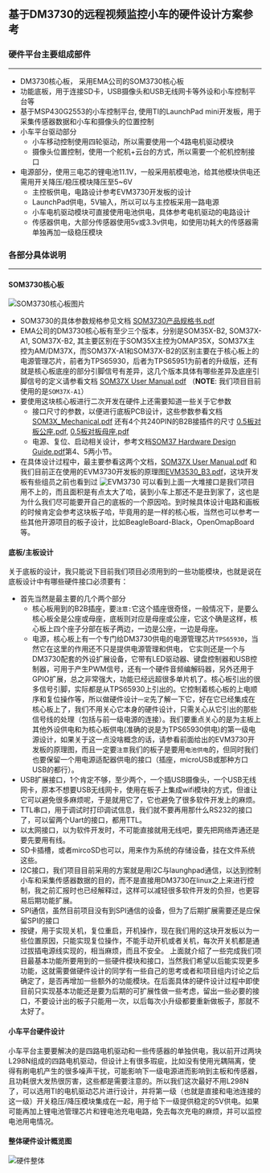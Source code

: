 基于DM3730的远程视频监控小车的硬件设计方案参考
--------------------------------

### 硬件平台主要组成部件
-------------------------------
- DM3730核心板， 采用EMA公司的SOM3730核心板
- 功能底板，用于连接SD卡，USB摄像头和USB无线网卡等外设和小车控制平台等
- 基于MSP430G2553的小车控制平台, 使用TI的LaunchPad mini开发板，用于采集传感器数据和小车和摄像头的位置控制
- 小车平台驱动部分
    - 小车移动控制使用四轮驱动，所以需要使用一个4路电机驱动模块
    - 摄像头位置控制，使用一个舵机+云台的方式，所以需要一个舵机控制接口
- 电源部分，使用三电芯的锂电池11.1V，一般采用航模电池，给其他模块供电还需用开关降压/稳压模块降压至5~6V
    - 主控板供电，电路设计参考EVM3730开发板的设计
    - LaunchPad供电，5V输入，所以可以与主控板采用一路电源
    - 小车电机驱动模块可直接使用电池供电，具体参考电机驱动的电路设计
    - 传感器供电，大部分传感器使用5v或3.3v供电，如使用功耗大的传感器需单独再加一级稳压模块

### 各部分具体说明
----------------------------
#### SOM3730核心板
![SOM3730核心板图片](http://snial.qiniudn.com/SOM3730.jpg)

- SOM3730的具体参数规格参见文档 [SOM3730产品规格书.pdf](http://snial.qiniudn.com/SOM3730%E8%A7%84%E6%A0%BC%E4%B9%A6-%E5%B9%BF%E5%B7%9E%E8%8B%B1%E7%A0%81%E4%BF%A1%E6%81%AF%E7%A7%91%E6%8A%80%E6%9C%89%E9%99%90%E5%85%AC%E5%8F%B8.pdf)
- EMA公司的DM3730核心板有至少三个版本，分别是SOM35X-B2, SOM37X-A1, SOM37X-B2, 其主要区别在于SOM35X主控为OMAP35X，SOM37X主控为AM/DM37X，而SOM37X-A1和SOM37X-B2的区别主要在于核心板上的电源管理芯片，前者为TPS65930，后者为TPS65951为前者的升级版，还有就是核心板底座的部分引脚信号有差异，这几个版本具体有哪些差异及底座引脚信号的定义请参看文档 [SOM37X User Manual.pdf](http://snial.qiniudn.com/SOM37X%20User%20Manual.pdf) （**NOTE**: 我们项目目前使用的是`SOM37X-A1`）
- 要使用这块核心板进行二次开发在硬件上还需要知道一些关于它参数
    - 接口尺寸的参数，以便进行底板PCB设计，这些参数参看文档 [SOM3X_Mechanical.pdf](http://snial.qiniudn.com/SOM3X_Mechanical.pdf) 还有4个共240PIN的B2B接插件的尺寸 [0.5板对板公座.pdf](http://snial.qiniudn.com/0.5%E6%9D%BF%E5%AF%B9%E6%9D%BF%E5%85%AC%E5%BA%A7.pdf), [0.5板对板母座.pdf](http://snial.qiniudn.com/0.5%E6%9D%BF%E5%AF%B9%E6%9D%BF%E6%AF%8D%E5%BA%A7.pdf)
    - 电源、复位、启动相关设计，参考文档[SOM37 Hardware Design Guide.pdf](http://snial.qiniudn.com/SOM37%20Hardware%20Design%20Guide.pdf)第4、5两小节。
- 在具体设计过程中，最主要参看这两个文档，[SOM37X User Manual.pdf](http://snial.qiniudn.com/SOM37X%20User%20Manual.pdf) 和我们目前正在使用的EVM3730开发板的原理图[EVM3530_B3.pdf](http://snial.qiniudn.com/EVM3530_B3.pdf)，这块开发板有些组员之前也看到过
![EVM3730](http://snial.qiniudn.com/EVM3730.jpg)
可以看到上面一大堆接口是我们项目用不上的，而且面积是有点太大了哈，装到小车上那还不是丑到家了，这也是为什么我们尽可能要开自己的底板的一个原因哈。到时候具体设计电路和画板的时候肯定会参考这块板子哈，毕竟用的是一样的核心板，当然也可以参考一些其他开源项目的板子设计，比如BeagleBoard-Black，OpenOmapBoard等。

#### 底板/主板设计
关于底板的设计，我只能说下目前我们项目必须用到的一些功能模块，也就是说在底板设计中有哪些硬件接口必须要有：
- 首先当然是最主要的几个两个部分
    - 核心板用到的B2B插座，要`注意:`它这个插座很奇怪，一般情况下，是要么核心板全是公座或母座，底板则对应是母座或公座，它这个确是这样，核心板上四个座子分部在板子两边，一边是公座，一边是母座。
    - 电源，核心板上有一个专门给DM3730供电的电源管理芯片`TPS65930`，当然它在这里的作用还不只是提供电源管理和供电， 它实则还是一个与DM3730配套的外设扩展设备，它带有LED驱动器、键盘控制器和USB控制器，可用于产生PWM信号，还有一个硬件音频编解码器，另外还用于GPIO扩展，总之非常强大，功能已经远超很多单片机了。核心板引出的很多信号引脚，实际都是从TPS65930上引出的。它控制着核心板的上电顺序和复位操作等，所以做硬件设计`一定`先了解一下它，好在它已经集成在核心板上了，我们不用关心它本身的硬件设计，只需关心从它引出的那些信号线的处理（包括与前一级电源的连接）。我们要重点关心的是为主板上其他外设供电和为核心板供电(准确的说是为TPS65930供电)的第一级电源设计，如果关于这一点没啥概念的话，请参看前面给出的EVM3730开发板的原理图，而且一定要`注意`我们的板子是要用`电池供电`的，但同时我们也要保留一个用电源适配器供电的接口（插座，microUSB或那种方口USB的都行）。
- USB扩展接口，1个肯定不够，至少两个，一个插USB摄像头，一个USB无线网卡，原本不想要USB无线网卡，使用在板子上集成wifi模块的方式，但谁让它可以避免很多麻烦呢，于是就用它了，它也避免了很多软件开发上的麻烦。
- TTL串口，用于调试时打印调试信息，我们就不要再用那什么RS232的接口了，可以留两个Uart的接口，都用TTL。
- 以太网接口，以为软件开发时，不可能直接就用无线吧，要先把网络弄通还是要先要用有线。
- SD卡插槽，或者mircoSD也可以，用来作为系统的存储设备，挂在文件系统这些。
- I2C接口，我们项目目前采用的方案就是用I2C与launghpad通信，以达到控制小车和采集传感器数据的目的，而不是直接用DM3730在linux之上来进行控制，我之前汇报时也已经解释过，这样可以减轻很多软件开发的负担，也更容易后期功能扩展。
- SPI通信，虽然目前项目没有到SPI通信的设备，但为了后期扩展需要还是应保留SPI的接口
- 按键，用于实现关机，复位重启，开机操作，现在我们用的这块开发板以为一些位置原因，只能实现复位操作，不能手动开机或者关机，每次开关机都是通过拔插电源线实现的，相当麻烦，而且不安全。
上面就介绍了一些完成我们项目最基本功能所要用到的一些硬件模块和接口，当然我们希望以后能实现更多功能，这就需要做硬件设计的同学有一些自己的思考或者和项目组内讨论之后确定了，是否再增加一些额外的功能模块。在后面具体的硬件设计过程中即使目前只实现基本功能还是要为后期的可扩展性做一些考虑，留出一些必要的接口，不要设计出的板子只能用一次，以后每次小升级都要重新做板子，那就不太好了。

#### 小车平台硬件设计
小车平台主要要解决的是四路电机驱动和一些传感器的单独供电，我以前开过两块L298N组成的四路电机驱动，但设计上有很多瑕疵，比如没有使用光耦隔离，使得有刷电机产生的很多噪声干扰，可能影响下一级电源进而影响到主板和传感器，且功耗很大发热很厉害，这些都是需要注意的。所以我们这次最好不用L298N了，可以选用TI的电机驱动芯片进行设计，并将第一级（也就是直接和电池连接的这一级）开关稳压/降压模块集成在一起，用于给下一级提供稳定的5V供电。如果可能再加上锂电池管理芯片和锂电池充电电路，免去每次充电的麻烦，并可以监控电池用电情况。

#### 整体硬件设计概览图
![硬件整体](http://snial.qiniudn.com/%E7%A1%AC%E4%BB%B6%E6%95%B4%E4%BD%93%E5%9B%BE.png)
